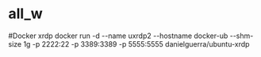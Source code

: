 # all_w
#Docker xrdp
          docker run -d --name uxrdp2 --hostname docker-ub --shm-size 1g -p 2222:22 -p 3389:3389 -p 5555:5555 danielguerra/ubuntu-xrdp
